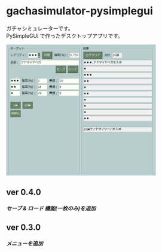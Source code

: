 # gachasimulator-pysimplegui

ガチャシミュレーターです。  
PySimpleGUi で作ったデスクトップアプリです。

<img src="sample.jpg" alt="sample" width="400" height="350">

## ver 0.4.0

##### セーブ & ロード 機能(一枚のみ)を追加

## ver 0.3.0

##### メニューを追加

